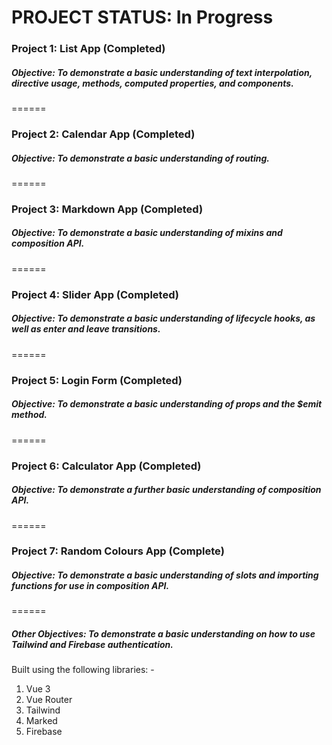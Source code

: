 # PROJECT STATUS: In Progress

### Project 1: List App (Completed)
##### Objective: To demonstrate a basic understanding of text interpolation, directive usage, methods, computed properties, and components.
======
### Project 2: Calendar App (Completed)
##### Objective: To demonstrate a basic understanding of routing.
======
### Project 3: Markdown App (Completed)
##### Objective: To demonstrate a basic understanding of mixins and composition API.
======
### Project 4: Slider App (Completed)
##### Objective: To demonstrate a basic understanding of lifecycle hooks, as well as enter and leave transitions.
======
### Project 5: Login Form (Completed)
##### Objective: To demonstrate a basic understanding of props and the $emit method.
======
### Project 6: Calculator App (Completed)
##### Objective: To demonstrate a further basic understanding of composition API.
======
### Project 7: Random Colours App (Complete)
##### Objective: To demonstrate a basic understanding of slots and importing functions for use in composition API.
======
##### Other Objectives: To demonstrate a basic understanding on how to use Tailwind and Firebase authentication.

Built using the following libraries: -
1. Vue 3
2. Vue Router
3. Tailwind
4. Marked
5. Firebase
